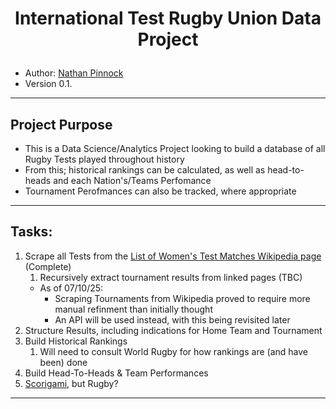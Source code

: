 <h1><p align="center">International Test Rugby Union Data Project</p></h1>

- Author: [Nathan Pinnock](https://www.linkedin.com/in/nathan-pinnock)
- Version 0.1.
------
## Project Purpose
- This is a Data Science/Analytics Project looking to build a database of all Rugby Tests played throughout history
- From this; historical rankings can be calculated, as well as head-to-heads and each Nation's/Teams Perfomance
- Tournament Perofmances can also be tracked, where appropriate
------
## Tasks:
1. Scrape all Tests from the [List of Women's Test Matches Wikipedia page](https://en.wikipedia.org/wiki/List_of_women%27s_international_rugby_union_test_matches) (Complete)
    1. Recursively extract tournament results from linked pages (TBC)
    - As of 07/10/25:
        - Scraping Tournaments from Wikipedia proved to require more manual refinment than initially thought
        - An API will be used instead, with this being revisited later
2. Structure Results, including indications for Home Team and Tournament
3. Build Historical Rankings
    1. Will need to consult World Rugby for how rankings are (and have been) done
4. Build Head-To-Heads & Team Performances
5. [Scorigami](https://nflscorigami.com), but Rugby?
------
